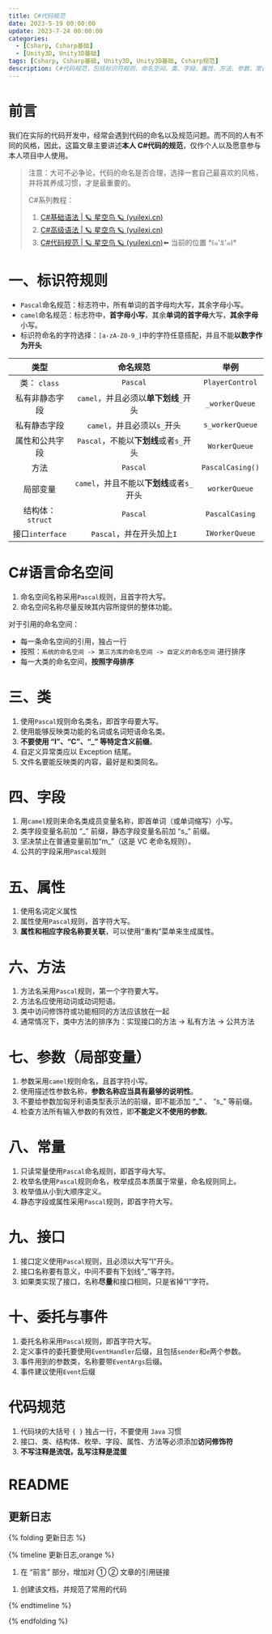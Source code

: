 ```yaml
---
title: C#代码规范
date: 2023-5-19 00:00:00
update: 2023-7-24 00:00:00
categories:
  - [Csharp, Csharp基础]
  - [Unity3D, Unity3D基础]
tags: [Csharp, Csharp基础, Unity3D, Unity3D基础, Csharp规范]
description: C#代码规范，包括标识符规则、命名空间、类、字段、属性、方法、参数、常量等。
---
```


# 前言

我们在实际的代码开发中，经常会遇到代码的命名以及规范问题。而不同的人有不同的风格，因此，这篇文章主要讲述**本人 C#代码的规范**，仅作个人以及愿意参与本人项目中人使用。

> 注意：大可不必争论，代码的命名是否合理，选择一套自己最喜欢的风格，并将其养成习惯，才是最重要的。
>
> C#系列教程：
>
> 1. [C#基础语法 | 🪐 星空鸟 🪐 (yuilexi.cn)](https://blog.yuilexi.cn/2023/04/26/编程/Csharp知识库/Csharp基础/Csharp基础语法/)
> 2. [C#高级语法 | 🪐 星空鸟 🪐 (yuilexi.cn)](https://blog.yuilexi.cn/2023/04/30/编程/Csharp知识库/Csharp基础/Csharp高级语法/)
> 3. [C#代码规范 | 🪐 星空鸟 🪐 (yuilexi.cn)](https://blog.yuilexi.cn/2023/05/19/编程/Csharp知识库/Csharp基础/Csharp规范/)⬅️ 当前的位置 °꒰๑'ꀾ'๑꒱°

# 一、标识符规则

- `Pascal`命名规范：标志符中，所有单词的首字母均大写，其余字母小写。
- `camel`命名规范：标志符中，**首字母小写**，其余**单词的首字母**大写，**其余字母**小写。
- 标识符命名的字符选择：`[a-zA-Z0-9_]`中的字符任意搭配，并且不能**以数字作为开头**

|       类型       |                 命名规范                  |       举例       |
| :--------------: | :---------------------------------------: | :--------------: |
|   类： `class`   |                 `Pascal`                  | `PlayerControl`  |
|  私有非静态字段  |  `camel`，并且必须以**单下划线**`_`开头   |  `_workerQueue`  |
|   私有静态字段   |        `camel`，并且必须以`s_`开头        | `s_workerQueue`  |
|  属性和公共字段  |  `Pascal`，不能以**下划线**或者`s_`开头   |  `WorkerQueue`   |
|       方法       |                 `Pascal`                  | `PascalCasing()` |
|     局部变量     | `camel`，并且不能以**下划线**或者`s_`开头 |  `workerQueue`   |
| 结构体：`struct` |                 `Pascal`                  |  `PascalCasing`  |
| 接口`interface`  |         `Pascal`，并在开头加上`I`         |  `IWorkerQueue`  |

# C#语言命名空间

1. 命名空间名称采用`Pascal`规则，且首字符大写。
2. 命名空间名称尽量反映其内容所提供的整体功能。

对于引用的命名空间：

- 每一条命名空间的引用，独占一行
- 按照：`系统的命名空间 -> 第三方库的命名空间 -> 自定义的命名空间` 进行排序
- 每一大类的命名空间，**按照字母排序**

# 三、类

1. 使用`Pascal`规则命名类名，即首字母要大写。
2. 使用能够反映类功能的名词或名词短语命名类。
3. **不要使用 “I”、“C”、“\_” 等特定含义前缀**。
4. 自定义异常类应以 Exception 结尾。
5. 文件名要能反映类的内容，最好是和类同名。

# 四、字段

1. 用`camel`规则来命名类成员变量名称，即首单词（或单词缩写）小写。
2. 类字段变量名前加 “\_” 前缀，静态字段变量名前加 “s\_” 前缀。
3. 坚决禁止在普通变量前加“m\_”（这是 VC 老命名规则）。
4. 公共的字段采用`Pascal`规则

# 五、属性

1. 使用名词定义属性
2. 属性使用`Pascal`规则，首字符大写。
3. **属性和相应字段名称要关联**，可以使用“重构”菜单来生成属性。

# 六、方法

1. 方法名采用`Pascal`规则，第一个字符要大写。
2. 方法名应使用动词或动词短语。
3. 类中访问修饰符或功能相同的方法应该放在一起
4. 通常情况下，类中方法的排序为：实现接口的方法 -> 私有方法 -> 公共方法

# 七、参数（局部变量）

1. 参数采用`camel`规则命名，且首字符小写。
2. 使用描述性参数名称，**参数名称应当具有最够的说明性**。
3. 不要给参数加匈牙利语类型表示法的前缀，即不能添加 “\_” 、 “s\_” 等前缀。
4. 检查方法所有输入参数的有效性，即**不能定义不使用的参数**。

# 八、常量

1. 只读常量使用`Pascal`命名规则，即首字母大写。
2. 枚举名使用`Pascal`规则命名，枚举成员本质属于常量，命名规则同上。
3. 枚举值从小到大顺序定义。
4. 静态字段或属性采用`Pascal`规则，即首字符大写。

# 九、接口

1. 接口定义使用`Pascal`规则，且必须以大写“I”开头。
2. 接口名称要有意义，中间不要有下划线“\_”等字符。
3. 如果类实现了接口，名称**尽量**和接口相同，只是省掉“I”字符。

# 十、委托与事件

1. 委托名称采用`Pascal`规则，即首字符大写。
2. 定义事件的委托要使用`EventHandler`后缀，且包括`sender`和`e`两个参数。
3. 事件用到的参数类，名称要带`EventArgs`后缀。
4. 事件建议使用`Event`后缀

# 代码规范

1. 代码块的大括号 `{ }` 独占一行，不要使用 `Java` 习惯
2. 接口、类、结构体、枚举、字段、属性、方法等必须添加**访问修饰符**
3. **不写注释是流氓，乱写注释是混蛋**

# README

## 更新日志

{% folding 更新日志 %}

{% timeline 更新日志,orange %}

<!-- timeline 2023-5-23 -->

1. 在 “前言” 部分，增加对 ① ② 文章的引用链接

<!-- endtimeline -->

<!-- timeline 2023-5-19 -->

1. 创建该文档，并规范了常用的代码

<!-- endtimeline -->

{% endtimeline %}

{% endfolding %}
